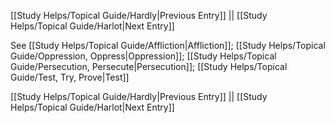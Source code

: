 [[Study Helps/Topical Guide/Hardly|Previous Entry]]  ||  [[Study Helps/Topical Guide/Harlot|Next Entry]]

 See [[Study Helps/Topical Guide/Affliction|Affliction]]; [[Study Helps/Topical Guide/Oppression, Oppress|Oppression]]; [[Study Helps/Topical Guide/Persecution, Persecute|Persecution]]; [[Study Helps/Topical Guide/Test, Try, Prove|Test]]

[[Study Helps/Topical Guide/Hardly|Previous Entry]]  ||  [[Study Helps/Topical Guide/Harlot|Next Entry]]